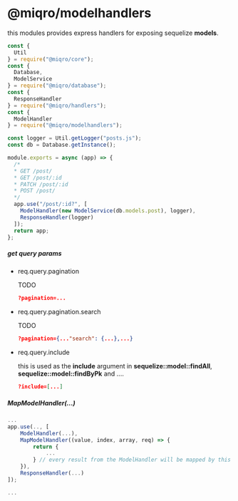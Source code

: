 # @miqro/modelhandlers

this modules provides express handlers for exposing sequelize **models**. 

```javascript
const {
  Util
} = require("@miqro/core");
const {
  Database,
  ModelService
} = require("@miqro/database");
const {
  ResponseHandler
} = require("@miqro/handlers");
const {
  ModelHandler
} = require("@miqro/modelhandlers");

const logger = Util.getLogger("posts.js");
const db = Database.getInstance();

module.exports = async (app) => {
  /*
  * GET /post/
  * GET /post/:id
  * PATCH /post/:id
  * POST /post/
  */
  app.use("/post/:id?", [
    ModelHandler(new ModelService(db.models.post), logger), 
    ResponseHandler(logger)
  ]);
  return app;
};
```

##### get query params

- req.query.pagination

    TODO

    ```json
    ?pagination=...
    ```

- req.query.pagination.search

    TODO

    ```json
    ?pagination={..."search": {...},...}
    ```

- req.query.include

    this is used as the **include** argument in **sequelize::model::findAll**, **sequelize::model::findByPk** and .... 

    ```json
    ?include=[...]
    ```

##### MapModelHandler(...)

```javascript
...
app.use(.., [
    ModelHandler(...),
    MapModelHandler((value, index, array, req) => {
        return {
            ... 
        } // every result from the ModelHandler will be mapped by this
    }),
    ResponseHandler(...) 
]);

...
```
